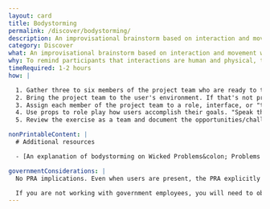 ```yaml
---
layout: card
title: Bodystorming
permalink: /discover/bodystorming/
description: An improvisational brainstorm based on interaction and movement with the body.
category: Discover
what: An improvisational brainstorm based on interaction and movement with the body.
why: To remind participants that interactions are human and physical, to teach stakeholders empathy for users, and to get away from our computers.
timeRequired: 1-2 hours
how: |

  1. Gather three to six members of the project team who are ready to think on their feet. If possible, identify a few users who can play along.
  2. Bring the project team to the user's environment. If that's not practical, model the user's environment in a conference room.
  3. Assign each member of the project team to a role, interface, or "touchpoint" that you have identified in a [journey map](/decide/journey-mapping/). If users are present, ask them to pretend to accomplish their goals as usual. Otherwise, assign a [persona](/decide/personas/) to each member of the product team who isn't serving as a touchpoint. If you anticipate discomfort, assign roles in advance and start with a basic script.
  4. Use props to role play how users accomplish their goals. "Speak the interface" to one another. For example, one of the touchpoints might say "Submit all of your required forms," and the user might respond "Arg! I don't know what forms are required!"
  5. Review the exercise as a team and document the opportunities/challenges that this exercise suggests.

nonPrintableContent: |
  # Additional resources

  - [An explanation of bodystorming on Wicked Problems&colon; Problems Worth Solving. Austin Center for Design.](https://www.wickedproblems.com/6_bodystorming.php)

governmentConsiderations: |
  No PRA implications. Even when users are present, the PRA explicitly exempts direct observation and non-standardized conversation, 5 CFR 1320.3(h)3.

  If you are not working with government employees, you will need to observe standard precautions for archiving personally identifiable information.
---
```

